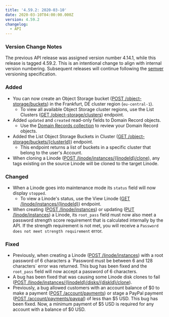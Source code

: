```yaml
---
title: '4.59.2: 2020-03-10'
date: 2020-03-10T04:00:00.000Z
version: 4.59.2
changelog:
  - API
---
```

### Version Change Notes

The previous API release was assigned version number 4.14.1, while this release is tagged 4.59.2. This is an intentional change to align with internal version numbering. Subsequent releases will continue following the [semver](https://semver.org/) versioning specification.

### Added

* You can now create an Object Storage bucket ([POST /object-storage/buckets](/api/v4/object-storage-buckets/#post)) in the Frankfurt, DE cluster region (`eu-central-1`).
  * To view all available Object Storage cluster regions, use the List Clusters ([GET /object-storage/clusters](/api/v4/object-storage-clusters)) endpoint.
* Added `updated` and `created` read-only fields to Domain Record objects.
  * Use the [Domain Records collection](https://developers.linode.com/api/v4/domains-domain-id-records) to review your Domain Record objects.
* Added the List Object Storage Buckets in Cluster ([GET /object-storage/buckets/{clusterId}](/api/v4/object-storage-buckets-cluster-id)) endpoint.
  * This endpoint returns a list of buckets in a specific cluster that belong to the user's Account.
* When cloning a Linode ([POST /linode/instances/{linodeId}/clone](/api/v4/linode-instances-linode-id-clone/#post)), any tags existing on the source Linode will be cloned to the target Linode.

### Changed

* When a Linode goes into maintenance mode its `status` field will now display `stopped`. 
  * To view a Linode's status, use the View Linode ([GET /linode/instances/{linodeId}](/api/v4/linode-instances-linode-id)) endpoint.
* When creating ([POST /linode/instances](/api/v4/linode-instances/#post)) or updating ([PUT /linode/instances](/api/v4/linode-instances-linode-id/#put)) a Linode, its `root_pass` field must now also meet a password strength score requirement that is calculated internally by the API.  If the strength requirement is not met, you will receive a `Password does not meet strength requirement` error.

### Fixed

* Previously, when creating a Linode ([POST /linode/instances](/api/v4/linode-instances/#post)) with a root password of 6 characters a \`Password must be between 6 and 128 characters\` error was returned. This bug has been fixed and the `root_pass` field will now accept a password of 6 characters.
* A bug has been fixed that was causing some Linode disk clones to fail ([POST /linode/instances/{linodeId}/disks/{diskId}/clone](/api/v4/linode-instances-linode-id-disks-disk-id-clone/#post)).
* Previously, a bug allowed customers with an account balance of $0 to make a payment ([POST /account/payments](/api/v4/account-payments/#post)) or stage a PayPal payment ([POST /account/payments/paypal](/api/v4/account-payments-paypal/#post)) of less than $5 USD.  This bug has been fixed. Now, a minimum payment of $5 USD is required for any account with a balance of $0 USD.
